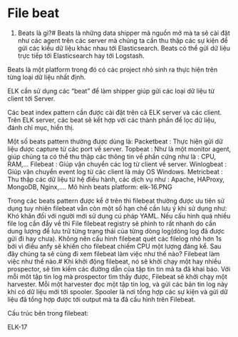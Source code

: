 # File beat

1. Beats là gì?#
Beats là những data shipper mã nguồn mở mà ta sẽ cài đặt như các agent trên các server mà chúng ta cần thu thập các sự kiện để gửi các kiểu dữ liệu khác nhau tới Elasticsearch. Beats có thể gửi dữ liệu trực tiếp tới Elasticsearch hay tới Logstash.

Beats là một platform trong đó có các project nhỏ sinh ra thực hiện trên từng loại dữ liệu nhất định.

ELK cần sử dụng các “beat” để làm shipper giúp gửi các loại dữ liệu từ client tới Server.

Các beat index pattern cần được cài đặt trên cả ELK server và các client. Trên ELK server, các beat sẽ kết hợp với các thành phần để lọc dữ liệu, đánh chỉ mục, hiển thị.

Một số beats pattern thường được dùng là:
Packetbeat : Thực hiện gửi dữ liệu được capture từ các port về server.
Topbeat : Như là một monitor agent, giúp chúng ta có thể thu thập các thông tin về phần cứng như là : CPU, RAM,…
Filebeat : Giúp vận chuyển các log từ client về server.
Winlogbeat : Giúp vận chuyển event log từ các client là máy OS Windows.
Metricbeat : Thu thập các dữ liệu từ hệ điều hành, các dịch vụ như : Apache, HAProxy, MongoDB, Nginx,….
Mô hình beats platform:
elk-16.PNG

Trong các beats pattern được kể ở trên thì filebeat thường được ưu tiên sử dụng tuy nhiên filebeat vẫn còn một số hạn chế cần lưu ý khi sử dụng như:
Khó khăn đối với người mới sử dụng cú pháp YAML.
Nếu cấu hình quá nhiều file log cần đẩy về thì File filebeat registry sẽ phình to rất nhanh do cần dung lượng để lưu trữ từng trạng thái của từng dòng log(dòng log đã được gửi đi hay chưa).
Không nên cấu hình filebeat quét các filelog nhỏ hơn 1s bởi vì điều anfy sẽ khiến cho filebeat chiếm CPU một lượng đáng kể.
Sau đây chúng ta sẽ cùng đi xem filebeat làm việc như thế nào?
Filebeat làm việc như thế nào.#
Khi khởi động filebeat, nó sẽ khởi chạy một hay nhiều prospector, sẽ tìm kiếm các đường dẫn của tập tin tin mà ta đã khai báo. Với mỗi môt tập tin log mà prospector tìm thấy được, Filebeat sẽ khởi chạy một harvester. Mỗi một harvester đọc một tập tin log, và gửi các bản tin log này khi có dữ liệu mới tới spooler. Spooler là nơi tổng hợp các sự kiện và gửi dữ liệu đã tổng hợp được tới output mà ta đã cấu hình trên Filebeat.

Cấu trúc bên trong filebeat:

ELK-17

